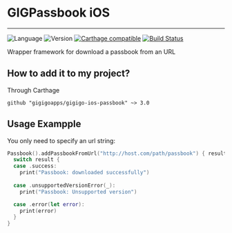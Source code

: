 # GIGPassbook iOS

----
![Language](https://img.shields.io/badge/Language-Swift-orange.svg)
![Version](https://img.shields.io/badge/version-3.0-blue.svg)
[![Carthage compatible](https://img.shields.io/badge/Carthage-compatible-4BC51D.svg?style=flat)](https://github.com/Carthage/Carthage)
[![Build Status](https://travis-ci.org/gigigoapps/gigigo-ios-passbook.svg?branch=master)](https://travis-ci.org/gigigoapps/gigigo-ios-passbook)


Wrapper framework for download a passbook from an URL


## How to add it to my project?

Through Carthage

```
github "gigigoapps/gigigo-ios-passbook" ~> 3.0
```

## Usage Exampple

You only need to specify an url string:
```swift
Passbook().addPassbookFromUrl("http://host.com/path/passbook") { result in
  switch result {
  case .success:
    print("Passbook: downloaded successfully")
    
  case .unsupportedVersionError(_):
    print("Passbook: Unsupported version")

  case .error(let error):
    print(error)
  }
}
